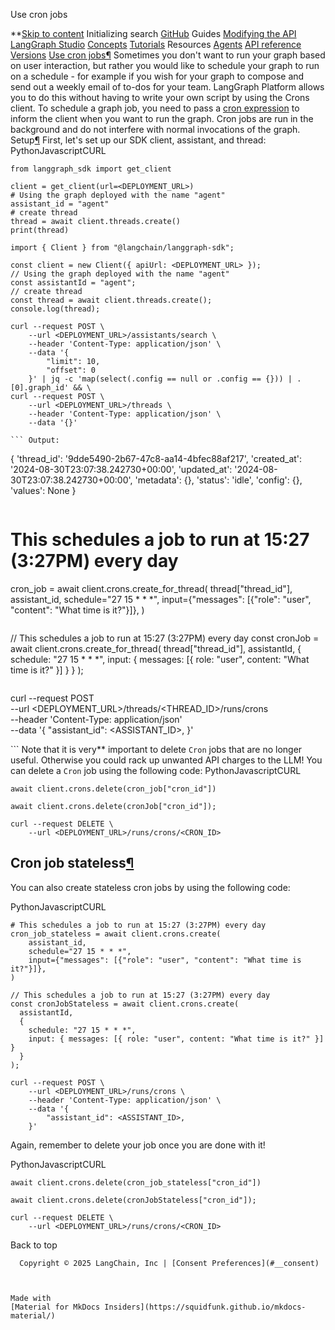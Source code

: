 Use cron jobs

**[Skip to content](#use-cron-jobs) Initializing search [GitHub](https://github.com/langchain-ai/langgraphjs) Guides [Modifying the API](../../../how-tos#modifying-the-api) [LangGraph Studio](../../../how-tos#langgraph-studio) [Concepts](../../../concepts/) [Tutorials](../../../tutorials/) Resources [Agents](../../../agents/overview/) [API reference](../../../reference/) [Versions](../../../versions/) [Use cron jobs¶](#use-cron-jobs) Sometimes you don't want to run your graph based on user interaction, but rather you would like to schedule your graph to run on a schedule - for example if you wish for your graph to compose and send out a weekly email of to-dos for your team. LangGraph Platform allows you to do this without having to write your own script by using the Crons client. To schedule a graph job, you need to pass a [cron expression](https://crontab.cronhub.io/) to inform the client when you want to run the graph. Cron jobs are run in the background and do not interfere with normal invocations of the graph. Setup[¶](#setup) First, let's set up our SDK client, assistant, and thread: PythonJavascriptCURL

```
from langgraph_sdk import get_client

client = get_client(url=<DEPLOYMENT_URL>)
# Using the graph deployed with the name "agent"
assistant_id = "agent"
# create thread
thread = await client.threads.create()
print(thread)

```

```
import { Client } from "@langchain/langgraph-sdk";

const client = new Client({ apiUrl: <DEPLOYMENT_URL> });
// Using the graph deployed with the name "agent"
const assistantId = "agent";
// create thread
const thread = await client.threads.create();
console.log(thread);

```

```
curl --request POST \
    --url <DEPLOYMENT_URL>/assistants/search \
    --header 'Content-Type: application/json' \
    --data '{
        "limit": 10,
        "offset": 0
    }' | jq -c 'map(select(.config == null or .config == {})) | .[0].graph_id' && \
curl --request POST \
    --url <DEPLOYMENT_URL>/threads \
    --header 'Content-Type: application/json' \
    --data '{}'

``` Output:

```
{
    'thread_id': '9dde5490-2b67-47c8-aa14-4bfec88af217',
    'created_at': '2024-08-30T23:07:38.242730+00:00',
    'updated_at': '2024-08-30T23:07:38.242730+00:00',
    'metadata': {},
    'status': 'idle',
    'config': {},
    'values': None
}

``` Cron job on a thread[¶](#cron-job-on-a-thread) To create a cron job associated with a specific thread, you can write: PythonJavascriptCURL

```
# This schedules a job to run at 15:27 (3:27PM) every day
cron_job = await client.crons.create_for_thread(
    thread["thread_id"],
    assistant_id,
    schedule="27 15 * * *",
    input={"messages": [{"role": "user", "content": "What time is it?"}]},
)

```

```
// This schedules a job to run at 15:27 (3:27PM) every day
const cronJob = await client.crons.create_for_thread(
  thread["thread_id"],
  assistantId,
  {
    schedule: "27 15 * * *",
    input: { messages: [{ role: "user", content: "What time is it?" }] }
  }
);

```

```
curl --request POST \
    --url <DEPLOYMENT_URL>/threads/<THREAD_ID>/runs/crons \
    --header 'Content-Type: application/json' \
    --data '{
        "assistant_id": <ASSISTANT_ID>,
    }'

``` Note that it is very** important to delete `Cron` jobs that are no longer useful. Otherwise you could rack up unwanted API charges to the LLM! You can delete a `Cron` job using the following code:
PythonJavascriptCURL

```
await client.crons.delete(cron_job["cron_id"])

```

```
await client.crons.delete(cronJob["cron_id"]);

```

```
curl --request DELETE \
    --url <DEPLOYMENT_URL>/runs/crons/<CRON_ID>

```

## Cron job stateless[¶](#cron-job-stateless)

You can also create stateless cron jobs by using the following code:

PythonJavascriptCURL

```
# This schedules a job to run at 15:27 (3:27PM) every day
cron_job_stateless = await client.crons.create(
    assistant_id,
    schedule="27 15 * * *",
    input={"messages": [{"role": "user", "content": "What time is it?"}]},
)

```

```
// This schedules a job to run at 15:27 (3:27PM) every day
const cronJobStateless = await client.crons.create(
  assistantId,
  {
    schedule: "27 15 * * *",
    input: { messages: [{ role: "user", content: "What time is it?" }] }
  }
);

```

```
curl --request POST \
    --url <DEPLOYMENT_URL>/runs/crons \
    --header 'Content-Type: application/json' \
    --data '{
        "assistant_id": <ASSISTANT_ID>,
    }'

```

Again, remember to delete your job once you are done with it!

PythonJavascriptCURL

```
await client.crons.delete(cron_job_stateless["cron_id"])

```

```
await client.crons.delete(cronJobStateless["cron_id"]);

```

```
curl --request DELETE \
    --url <DEPLOYMENT_URL>/runs/crons/<CRON_ID>

```

  Back to top

      Copyright © 2025 LangChain, Inc | [Consent Preferences](#__consent)



    Made with
    [Material for MkDocs Insiders](https://squidfunk.github.io/mkdocs-material/)

[](https://langchain-ai.github.io/langgraph/)
[](https://github.com/langchain-ai/langgraphjs)
[](https://twitter.com/LangChainAI)